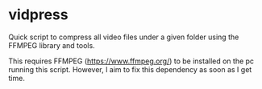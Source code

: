 # vidpress
Quick script to compress all video files under a given folder using the FFMPEG library and tools.

This requires FFMPEG (https://www.ffmpeg.org/) to be installed on the pc running this script. However, I aim to fix this dependency as soon as I get time.
